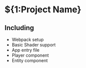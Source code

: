 # ${1:Project Name}

## Including
* Webpack setup
* Basic Shader support
* App entry file
* Player component
* Entity component
